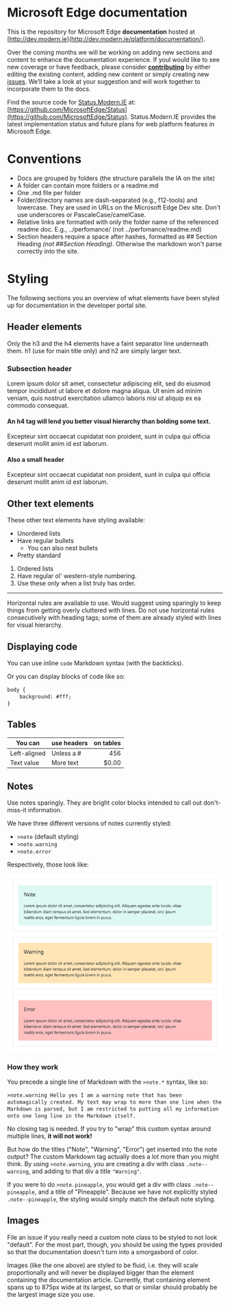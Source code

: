 # Microsoft Edge documentation
This is the repository for Microsoft Edge **documentation** hosted at [http://dev.modern.ie](http://dev.modern.ie/platform/documentation/).

Over the coming months we will be working on adding new sections and content to enhance the documentation experience. If youl would like to see new coverage or have feedback, please consider [**contributing**](/CONTRIBUTING.md) by either editing the existing content, adding new content or simply creating new [issues](https://github.com/MicrosoftEdge/MicrosoftEdge-Documentation/issues). We’ll take a look at your suggestion and will work together to incorporate them to the docs. 

Find the source code for [Status.Modern.IE](https://status.modern.ie/) at: [https://github.com/MicrosoftEdge/Status](https://github.com/MicrosoftEdge/Status). Status.Modern.IE provides the latest implementation status and future plans for web platform features in Microsoft Edge.

# Conventions

  - Docs are grouped by folders (the structure parallels the IA on the site)
  - A folder can contain more folders or a readme.md
  - One .md file per folder
  - Folder/directory names are dash-separated (e.g., f12-tools) and lowercase. They are used in URLs on the Microsoft Edge Dev site. Don't use underscores or PascaleCase/camelCase.
  - Relative links are formatted with only the folder name of the referenced readme doc. E.g.,   ../perfomance/  (not ../perfomance/readme.md)
  - Section headers require a space after hashes, formatted as  ## Section Heading *(not ##Section Heading)*. Otherwise the markdown won't parse correctly into the site.

# Styling

The following sections you an overview of what elements have been styled up for documentation in the developer portal site.

## Header elements

Only the h3 and the h4 elements have a faint separator line underneath them. h1 (use for main title only) and h2 are simply larger text.

### Subsection header

Lorem ipsum dolor sit amet, consectetur adipiscing elit, sed do eiusmod tempor incididunt ut labore et dolore magna aliqua. Ut enim ad minim veniam, quis nostrud exercitation ullamco laboris nisi ut aliquip ex ea commodo consequat.

#### An h4 tag will lend you better visual hierarchy than bolding some text.

Excepteur sint occaecat cupidatat non proident, sunt in culpa qui officia deserunt mollit anim id est laborum.

#### Also a small header

Excepteur sint occaecat cupidatat non proident, sunt in culpa qui officia deserunt mollit anim id est laborum.

## Other text elements

These other text elements have styling available:

* Unordered lists
* Have regular bullets
   * You can also nest bullets
* Pretty standard

1. Ordered lists
2. Have regular ol' western-style numbering.
3. Use these only when a list truly has order.

_________________________

Horizontal rules are available to use. Would suggest using sparingly to keep things from getting overly cluttered with lines.
Do not use horizontal rules consecutively with heading tags; some of them are already styled with lines for visual hierarchy.

## Displaying code

You can use inline `code` Markdown syntax (with the backticks).

Or you can display blocks of code like so:

```
body {
	background: #fff;
}
```

## Tables

| You can     | use headers | on tables    |
|-------------|-------------|-------------:|
| Left-aligned| Unless a #  | 456          |
| Text value  | More text   | $0.00        |

## Notes

Use notes sparingly. They are bright color blocks intended to call out don't-miss-it information.

We have three different versions of notes currently styled:

* `>note` (default styling)
* `>note.warning`
* `>note.error`

Respectively, those look like:

![Note patterns](media/notes.png)

### How they work

You precede a single line of Markdown with the `>note.*` syntax, like so:

```
>note.warning Hello yes I am a warning note that has been automagically created. My text may wrap to more than one line when the Markdown is parsed, but I am restricted to putting all my information onto one long line in the Markdown itself.
```

No closing tag is needed. If you try to "wrap" this custom syntax around multiple lines, **it will not work!**

But how do the titles ("Note", "Warning", "Error") get inserted into the note output? The custom Markdown tag actually does a lot
more than you might think. By using `>note.warning`, you are creating a div with class `.note--warning`, and adding to that div a
title `"Warning"`.

If you were to do `>note.pineapple`, you would get a div with class `.note--pineapple`, and a title of "Pineapple". Because we have
not explicitly styled `.note--pineapple`, the styling would simply match the default note styling.

## Images
File an issue if you really need a custom note class to be styled to not look "default". For the most part, though, you should
be using the types provided so that the documentation doesn't turn into a smorgasbord of color.

Images (like the one above) are styled to be fluid, i.e. they will scale proportionally and will never be displayed bigger
than the element containing the documentation article. Currently, that containing element spans up to 875px wide at its
largest, so that or similar should probably be the largest image size you use.
